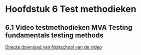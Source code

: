 # Hoofdstuk 6 Test methodieken

## 6.1 Video testmethodieken MVA Testing fundamentals testing methods


[Directe download van N@tschool van de video](https://elo.kw1c.nl/CMS/Studie/811%20ICT-Academie/811%20VakkenInhoud/%5BB.06%20BEH%5D%20Onderhoud%20en%20beheer/Productie/04.%20Aanvullend/SoftwareTestingFundamentalsM02_high.mp4)

